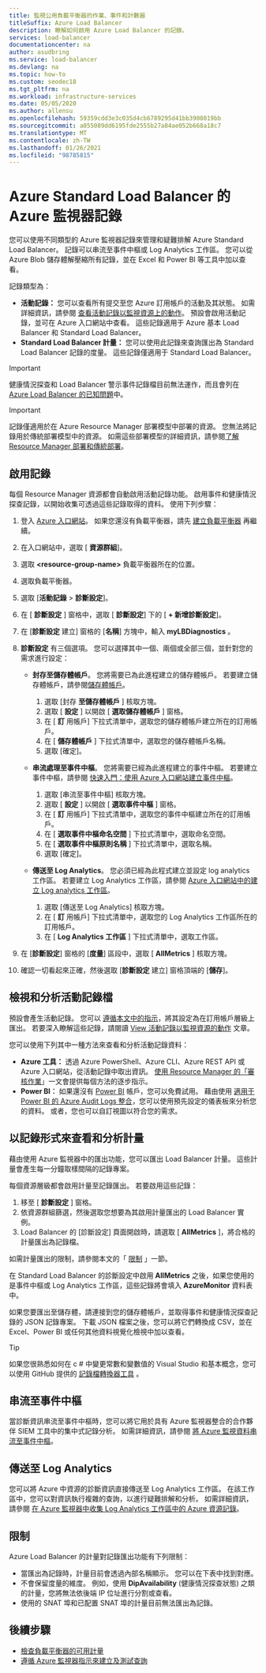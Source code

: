 ```yaml
---
title: 監視公用負載平衡器的作業、事件和計數器
titleSuffix: Azure Load Balancer
description: 瞭解如何啟用 Azure Load Balancer 的記錄。
services: load-balancer
documentationcenter: na
author: asudbring
ms.service: load-balancer
ms.devlang: na
ms.topic: how-to
ms.custom: seodec18
ms.tgt_pltfrm: na
ms.workload: infrastructure-services
ms.date: 05/05/2020
ms.author: allensu
ms.openlocfilehash: 59359cdd3e3c035d4cb6789295d41bb3908019bb
ms.sourcegitcommit: a055089dd6195fde2555b27a84ae052b668a18c7
ms.translationtype: MT
ms.contentlocale: zh-TW
ms.lasthandoff: 01/26/2021
ms.locfileid: "98785815"
---
```

# <a name="azure-monitor-logs-for-azure-standard-load-balancer"></a>Azure Standard Load Balancer 的 Azure 監視器記錄

您可以使用不同類型的 Azure 監視器記錄來管理和疑難排解 Azure Standard Load Balancer。 記錄可以串流至事件中樞或 Log Analytics 工作區。 您可以從 Azure Blob 儲存體解壓縮所有記錄，並在 Excel 和 Power BI 等工具中加以查看。 

記錄類型為：

* **活動記錄：** 您可以查看所有提交至您 Azure 訂用帳戶的活動及其狀態。 如需詳細資訊，請參閱 [查看活動記錄以監視資源上的動作](../azure-resource-manager/management/view-activity-logs.md)。 預設會啟用活動記錄，並可在 Azure 入口網站中查看。 這些記錄適用于 Azure 基本 Load Balancer 和 Standard Load Balancer。
* **Standard Load Balancer 計量：** 您可以使用此記錄來查詢匯出為 Standard Load Balancer 記錄的度量。 這些記錄僅適用于 Standard Load Balancer。

> [!IMPORTANT]
> 健康情況探查和 Load Balancer 警示事件記錄檔目前無法運作，而且會列在 [Azure Load Balancer 的已知問題](whats-new.md#known-issues)中。 

> [!IMPORTANT]
> 記錄僅適用於在 Azure Resource Manager 部署模型中部署的資源。 您無法將記錄用於傳統部署模型中的資源。 如需這些部署模型的詳細資訊，請參閱[了解 Resource Manager 部署和傳統部署](../azure-resource-manager/management/deployment-models.md)。

## <a name="enable-logging"></a>啟用記錄

每個 Resource Manager 資源都會自動啟用活動記錄功能。 啟用事件和健康情況探查記錄，以開始收集可透過這些記錄取得的資料。 使用下列步驟：

1. 登入 [Azure 入口網站](https://portal.azure.com)。 如果您還沒有負載平衡器，請先 [建立負載平衡器](./quickstart-load-balancer-standard-public-portal.md) 再繼續。
1. 在入口網站中，選取 [ **資源群組**]。
2. 選取 **\<resource-group-name>** 負載平衡器所在的位置。
3. 選取負載平衡器。
4. 選取 [**活動記錄**  >  **診斷設定**]。
5. 在 [ **診斷設定** ] 窗格中，選取 [ **診斷設定**] 下的 [ **+ 新增診斷設定**]。
6. 在 [**診斷設定** 建立] 窗格的 [**名稱**] 方塊中，輸入 **myLBDiagnostics** 。
7. **診斷設定** 有三個選項。 您可以選擇其中一個、兩個或全部三個，並針對您的需求進行設定：

   * **封存至儲存體帳戶**。 您將需要已為此進程建立的儲存體帳戶。 若要建立儲存體帳戶，請參閱[儲存體帳戶](../storage/common/storage-account-create.md?tabs=azure-portal)。
     1. 選取 [封存 **至儲存體帳戶** ] 核取方塊。
     2. 選取 [ **設定** ] 以開啟 [ **選取儲存體帳戶** ] 窗格。
     3. 在 [ **訂** 用帳戶] 下拉式清單中，選取您的儲存體帳戶建立所在的訂用帳戶。
     4. 在 [ **儲存體帳戶** ] 下拉式清單中，選取您的儲存體帳戶名稱。
     5. 選取 [確定]。

   * **串流處理至事件中樞**。 您將需要已經為此進程建立的事件中樞。 若要建立事件中樞，請參閱 [快速入門：使用 Azure 入口網站建立事件中樞](../event-hubs/event-hubs-create.md)。
     1. 選取 [串流至事件中樞] 核取方塊。
     2. 選取 [ **設定** ] 以開啟 [ **選取事件中樞** ] 窗格。
     3. 在 [ **訂** 用帳戶] 下拉式清單中，選取您的事件中樞建立所在的訂用帳戶。
     4. 在 [ **選取事件中樞命名空間** ] 下拉式清單中，選取命名空間。
     5. 在 [ **選取事件中樞原則名稱** ] 下拉式清單中，選取名稱。
     6. 選取 [確定]。

   * **傳送至 Log Analytics**。 您必須已經為此程式建立並設定 log analytics 工作區。 若要建立 Log Analytics 工作區，請參閱 [Azure 入口網站中的建立 Log analytics 工作區](../azure-monitor/learn/quick-create-workspace.md)。
     1. 選取 [傳送至 Log Analytics] 核取方塊。
     2. 在 [ **訂** 用帳戶] 下拉式清單中，選取您的 Log Analytics 工作區所在的訂用帳戶。
     3. 在 [ **Log Analytics 工作區** ] 下拉式清單中，選取工作區。

8. 在 [**診斷設定**] 窗格的 [**度量**] 區段中，選取 [ **AllMetrics** ] 核取方塊。

9. 確認一切看起來正確，然後選取 [**診斷設定** 建立] 窗格頂端的 [**儲存**]。

## <a name="view-and-analyze-the-activity-log"></a>檢視和分析活動記錄檔

預設會產生活動記錄。 您可以 [遵循本文中的指示](../azure-monitor/platform/activity-log.md)，將其設定為在訂用帳戶層級上匯出。 若要深入瞭解這些記錄，請閱讀 [View 活動記錄以監視資源的動作](../azure-resource-manager/management/view-activity-logs.md) 文章。

您可以使用下列其中一種方法來查看和分析活動記錄資料：

* **Azure 工具：** 透過 Azure PowerShell、Azure CLI、Azure REST API 或 Azure 入口網站，從活動記錄中取出資訊。 [使用 Resource Manager 的「審核作業](../azure-resource-manager/management/view-activity-logs.md)」一文會提供每個方法的逐步指示。
* **Power BI︰** 如果還沒有 [Power BI](https://powerbi.microsoft.com/pricing) 帳戶，您可以免費試用。 藉由使用 [適用于 Power BI 的 Azure Audit Logs 整合](https://powerbi.microsoft.com/integrations/azure-audit-logs/)，您可以使用預先設定的儀表板來分析您的資料。 或者，您也可以自訂視圖以符合您的需求。

## <a name="view-and-analyze-metrics-as-logs"></a>以記錄形式來查看和分析計量
藉由使用 Azure 監視器中的匯出功能，您可以匯出 Load Balancer 計量。 這些計量會產生每一分鐘取樣間隔的記錄專案。

每個資源層級都會啟用計量至記錄匯出。 若要啟用這些記錄：

1. 移至 [ **診斷設定** ] 窗格。
1. 依資源群組篩選，然後選取您想要為其啟用計量匯出的 Load Balancer 實例。 
1. Load Balancer 的 [診斷設定] 頁面開啟時，請選取 [ **AllMetrics** ]，將合格的計量匯出為記錄檔。

如需計量匯出的限制，請參閱本文的「 [限制](#limitations) 」一節。

在 Standard Load Balancer 的診斷設定中啟用 **AllMetrics** 之後，如果您使用的是事件中樞或 Log Analytics 工作區，這些記錄將會填入 **AzureMonitor** 資料表中。 

如果您要匯出至儲存體，請連接到您的儲存體帳戶，並取得事件和健康情況探查記錄的 JSON 記錄專案。 下載 JSON 檔案之後，您可以將它們轉換成 CSV，並在 Excel、Power BI 或任何其他資料視覺化檢視中加以查看。 

> [!TIP]
> 如果您很熟悉如何在 c # 中變更常數和變數值的 Visual Studio 和基本概念，您可以使用 GitHub 提供的 [記錄檔轉換器工具](https://github.com/Azure-Samples/networking-dotnet-log-converter) 。

## <a name="stream-to-an-event-hub"></a>串流至事件中樞
當診斷資訊串流至事件中樞時，您可以將它用於具有 Azure 監視器整合的合作夥伴 SIEM 工具中的集中式記錄分析。 如需詳細資訊，請參閱 [將 Azure 監視資料串流至事件中樞](../azure-monitor/platform/stream-monitoring-data-event-hubs.md#partner-tools-with-azure-monitor-integration)。

## <a name="send-to-log-analytics"></a>傳送至 Log Analytics
您可以將 Azure 中資源的診斷資訊直接傳送至 Log Analytics 工作區。 在該工作區中，您可以對資訊執行複雜的查詢，以進行疑難排解和分析。 如需詳細資訊，請參閱 [在 Azure 監視器中收集 Log Analytics 工作區中的 Azure 資源記錄](../azure-monitor/platform/resource-logs.md#send-to-log-analytics-workspace)。

## <a name="limitations"></a>限制
Azure Load Balancer 的計量對記錄匯出功能有下列限制：
* 當匯出為記錄時，計量目前會透過內部名稱顯示。 您可以在下表中找到對應。
* 不會保留度量的維度。 例如，使用 **DipAvailability** (健康情況探查狀態) 之類的計量，您將無法依後端 IP 位址進行分割或查看。
* 使用的 SNAT 埠和已配置 SNAT 埠的計量目前無法匯出為記錄。

## <a name="next-steps"></a>後續步驟
* [檢查負載平衡器的可用計量](./load-balancer-standard-diagnostics.md)
* [遵循 Azure 監視器指示來建立及測試查詢](../azure-monitor/log-query/log-query-overview.md)